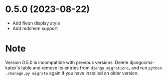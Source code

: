 0.5.0 (2023-08-22)
==================
* Add fleqn display style
* Add mdchem support

Note 
=====
Version 0.5.0 is incompatible with previous versions. Delete djangocms-katex's
table and remove its entries from `django_migrations`, and run 
`python ./manage.py migrate` again if you have installed an older 
version.
